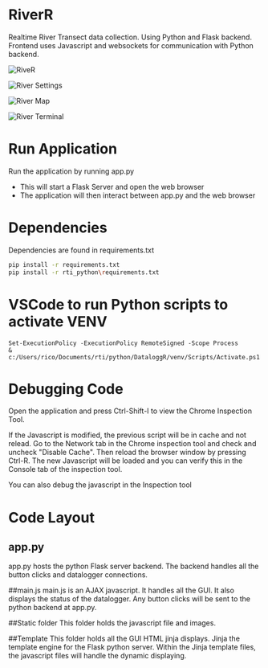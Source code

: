 # RiverR

Realtime River Transect data collection.  Using Python and Flask backend.  Frontend uses Javascript and websockets for communication with Python backend.

![RiveR](http://rowetechinc.co/github_img/river.png)

![River Settings](http://rowetechinc.co/github_img/river-settings.png)

![River Map](http://rowetechinc.co/github_img/river-map.png)

![River Terminal](http://rowetechinc.co/github_img/river-terminal.png)

# Run Application
Run the application by running app.py
 * This will start a Flask Server and open the web browser
 * The application will then interact between app.py and the web browser

# Dependencies
Dependencies are found in requirements.txt
```bash
pip install -r requirements.txt
pip install -r rti_python\requirements.txt
```

# VSCode to run Python scripts to activate VENV
```
Set-ExecutionPolicy -ExecutionPolicy RemoteSigned -Scope Process
& c:/Users/rico/Documents/rti/python/DataloggR/venv/Scripts/Activate.ps1
```


# Debugging Code
Open the application and press Ctrl-Shift-I to view the Chrome Inspection Tool.  

If the Javascript is modified, the previous script will be in cache and not relead.
Go to the Network tab in the Chrome inspection tool and check and uncheck "Disable Cache".
Then reload the browser window by pressing Ctrl-R.  The new Javascript will be loaded and you can verify this in the Console tab of the inspection tool.  

You can also debug the javascript in the Inspection tool

# Code Layout
## app.py
app.py hosts the python Flask server backend.  The backend handles all the button clicks and datalogger connections.

##main.js
main.js is an AJAX javascript.  It handles all the GUI.  It also displays the status of the datalogger.  Any button clicks will be sent to the python backend at app.py.

##Static folder
This folder holds the javascript file and images.

##Template
This folder holds all the GUI HTML jinja displays.  Jinja the template engine for the Flask python server.  Within the Jinja template files, the javascript files will handle the dynamic displaying. 